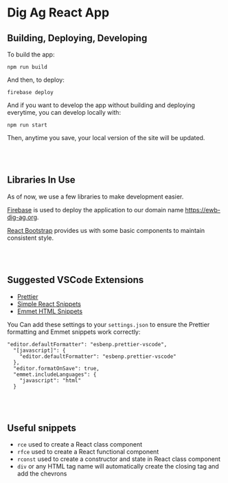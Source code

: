 # Dig Ag React App

## Building, Deploying, Developing

To build the app:

```
npm run build
```

And then, to deploy:

```
firebase deploy
```

And if you want to develop the app without building and deploying everytime, you can develop locally with:

```
npm run start
```

Then, anytime you save, your local version of the site will be updated.

<br />
<br />

## Libraries In Use

As of now, we use a few libraries to make development easier.

[Firebase](https://firebase.google.com/docs/hosting) is used to deploy the application to our domain name https://ewb-dig-ag.org.

[React Bootstrap](https://react-bootstrap.github.io/getting-started/introduction/) provides us with some basic components to maintain consistent style.

<br />
<br />

## Suggested VSCode Extensions

- [Prettier](https://marketplace.visualstudio.com/items?itemName=esbenp.prettier-vscode)
- [Simple React Snippets](https://marketplace.visualstudio.com/items?itemName=burkeholland.simple-react-snippets)
- [Emmet HTML Snippets](https://marketplace.visualstudio.com/items?itemName=abusaidm.html-snippets)

You Can add these settings to your `settings.json` to ensure the Prettier formatting and Emmet snippets work correctly:

```
"editor.defaultFormatter": "esbenp.prettier-vscode",
  "[javascript]": {
    "editor.defaultFormatter": "esbenp.prettier-vscode"
  },
  "editor.formatOnSave": true,
  "emmet.includeLanguages": {
    "javascript": "html"
  }
```

<br />
<br />

## Useful snippets

- `rce` used to create a React class component
- `rfce` used to create a React functional component
- `rconst` used to create a constructor and state in React class component
- `div` or any HTML tag name will automatically create the closing tag and add the chevrons
